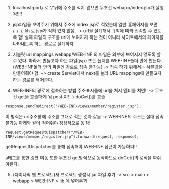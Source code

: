 1. localhost:port/ 로 '/'뒤에 주소를 적지 않으면 무조건 webapp/index.jsp가 실행됨!!!!

2. jsp파일을 보여주기 위해서 주소에 index.jsp로 적었는데 일반 홈페이지를 보면 
 /../../..kh 로 jsp가 적혀 있지 않음.
 -> url을 설계해서 규칙에 따라 접속할 수 있도록 함!
실제 파일의 구조를 url에 보여지게 하는 것이 아니라 사이트에서의 페이지를 나타내도록 하는 경로로 설계하자

3. 서블릿 url mappings
webapp/WEB-INF 의 파일은 외부에 보여지지 않도록 할 수 있다.
따라서 만들고자 하는 파일(jsp) 또는 폴더를 WEB-INF폴더 안에 만든다. (WEB-INF폴더 안의 파일엔 경로로 접속 불가능)
-> 접속 하기 위해서는 서블릿을 만들어줘야 함.
-> create Servlet에서 next를 눌러 URL mappings에 만들고자 하는 경로를 적어준다.


4. WEB-INF의 경로에 접속하는 방법 
주소표시줄에 url을 쳐서 엔터를 치면!! -> 무조건 get을 호출하게 됨 post X!!
-> doGet()를 호출
```
response.sendRedirect("/WEB-INF/views/member/register.jsp");
```
이 방식은 url주소창에 주소를 그대로 적는 것과 같음 -> WEB-INF의 주소는 절대 접속 불가능
아래와 같이 적어줘야 정상적으로 동작!
```
request.getRequestDispatcher("/WEB-INF/views/member/register.jsp").forward(request, response);
```
getRequestDispatcher를 통해 접속해야 WEB-INF 접근이 가능하다!!


a태그를 통한 링크 이동 또한 무조건 get방식으로 동작하므로 doGet()의 로직을 짜줘야한다.

5. (다이나믹 웹 프로젝트)새 프로젝트 생성시 jar 파일 추가
 -> src > main > webapp > WEB-INF > lib 에 넣어주기
